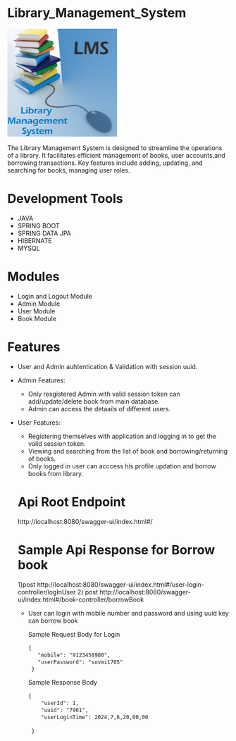 # Library_Management_System

 ![image](https://github.com/vibiya2000/Library_Management_system/blob/main/Library%20Logo.png)

 The Library Management System is designed to streamline the operations of a library. It facilitates efficient management of books, user 
 accounts,and borrowing transactions. Key features include adding, updating, and searching for books, managing user roles.

 # Development Tools
 - JAVA
 - SPRING BOOT
 - SPRING DATA JPA
 - HIBERNATE
 - MYSQL
 # Modules
 - Login and Logout Module
 - Admin Module
 - User Module
 - Book Module
# Features
- User and Admin auhtentication & Validation with session uuid.
- Admin Features:
    + Only resgistered Admin with valid session token can add/update/delete book from main database.
    + Admin can access the detaails of different users.
- User Features:
    + Registering themselves with application and logging in  to get the valid session token.
    + Viewing and searching from the list of book and borrowing/returning of books.
    + Only logged in user can acccess his profile updation and borrow books from library.
  # Api Root Endpoint

  http://localhost:8080/swagger-ui/index.html#/

  # Sample Api Response for Borrow book

  1)post http://localhost:8080/swagger-ui/index.html#/user-login-controller/logInUser
  2) post http://localhost:8080/swagger-ui/index.html#/book-controller/borrowBook

     + User can login with mobile number and password and using uuid key can borrow book

        Sample Request Body for Login

           {
              "mobile": "9123458900",
              "userPassword": "sovmi1705"
            }

       Sample Response Body

           {
               "userId": 1,
               "uuid": "7961",
               "userLoginTime": 2024,7,6,20,00,00
 
            }
  
